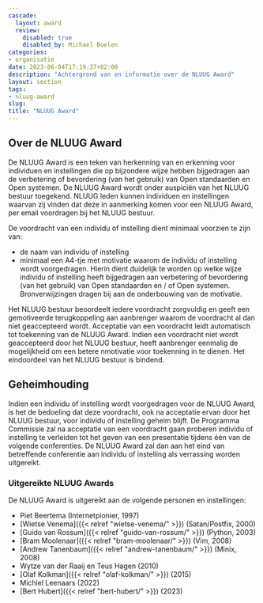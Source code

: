 ```yaml
---
cascade:
  layout: award
  review:
    disabled: true
    disabled_by: Michael Boelen
categories:
- organisatie
date: 2023-06-04T17:19:37+02:00
description: "Achtergrond van en informatie over de NLUUG Award"
layout: section
tags:
- nluug-award
slug:
title: "NLUUG Award"
---
```


## Over de NLUUG Award

De NLUUG Award is een teken van herkenning van en erkenning voor individuen en instellingen die op bijzondere wijze hebben bijgedragen aan de verbetering of bevordering (van het gebruik) van Open standaarden en Open systemen. De NLUUG Award wordt onder auspiciën van het NLUUG bestuur toegekend. NLUUG leden kunnen individuen en instellingen waarvan zij vinden dat deze in aanmerking komen voor een NLUUG Award, per email voordragen bij het NLUUG bestuur.

De voordracht van een individu of instelling dient minimaal voorzien te zijn van:

* de naam van individu of instelling
* minimaal een A4-tje met motivatie waarom de individu of instelling wordt voorgedragen. Hierin dient duidelijk te worden op welke wijze individu of instelling heeft bijgedragen aan verbetering of bevordering (van het gebruik) van Open standaarden en / of Open systemen. Bronverwijzingen dragen bij aan de onderbouwing van de motivatie.

Het NLUUG bestuur beoordeelt iedere voordracht zorgvuldig en geeft een gemotiveerde terugkoppeling aan aanbrenger waarom de voordracht al dan niet geaccepteerd wordt. Acceptatie van een voordracht leidt automatisch tot toekenning van de NLUUG Award. Indien een voordracht niet wordt geaccepteerd door het NLUUG bestuur, heeft aanbrenger eenmalig de mogelijkheid om een betere nmotivatie voor toekenning in te dienen. Het eindoordeel van het NLUUG bestuur is bindend.

## Geheimhouding

Indien een individu of instelling wordt voorgedragen voor de NLUUG Award, is het de bedoeling dat deze voordracht, ook na acceptatie ervan door het NLUUG bestuur, voor individu of instelling geheim blijft. De Programma Commissie zal na acceptatie van een voordracht gaan proberen individu of instelling te verleiden tot het geven van een presentatie tijdens één van de volgende conferenties. De NLUUG Award zal dan aan het eind van betreffende conferentie aan individu of instelling als verrassing worden uitgereikt.

### Uitgereikte NLUUG Awards

De NLUUG Award is uitgereikt aan de volgende personen en instellingen:

* Piet Beertema (Internetpionier, 1997)
* [Wietse Venema]({{< relref "wietse-venema/" >}}) (Satan/Postfix, 2000)
* [Guido van Rossum]({{< relref "guido-van-rossum/" >}}) (Python, 2003)
* [Bram Moolenaar]({{< relref "bram-moolenaar/" >}})  (Vim, 2008)
* [Andrew Tanenbaum]({{< relref "andrew-tanenbaum/" >}}) (Minix, 2008)
* Wytze van der Raaij en Teus Hagen (2010)
* [Olaf Kolkman]({{< relref "olaf-kolkman/" >}})  (2015)
* Michiel Leenaars (2022)
* [Bert Hubert]({{< relref "bert-hubert/" >}}) (2023)
